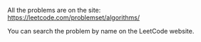 All the problems are on the site: https://leetcode.com/problemset/algorithms/

You can search the problem by name on the LeetCode website.
